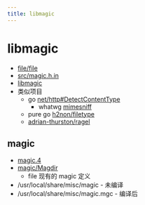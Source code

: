 ```yaml
---
title: libmagic
---
```


# libmagic

- [file/file](https://github.com/file/file)
- [src/magic.h.in](https://github.com/file/file/blob/master/src/magic.h.in)
- [libmagic](https://man7.org/linux/man-pages/man3/magic_open.3.html)
- 类似项目
  - go [net/http#DetectContentType](https://pkg.go.dev/net/http#DetectContentType)
    - whatwg [mimesniff](https://mimesniff.spec.whatwg.org/)
  - pure go [h2non/filetype](https://github.com/h2non/filetype)
  - [adrian-thurston/ragel](https://github.com/adrian-thurston/ragel)

## magic

- [magic.4](https://man7.org/linux/man-pages/man4/magic.4.html)
- [magic/Magdir](https://github.com/file/file/tree/master/magic/Magdir)
  - file 现有的 magic 定义
- /usr/local/share/misc/magic - 未编译
- /usr/local/share/misc/magic.mgc - 编译后
